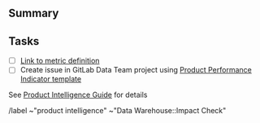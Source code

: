 <!--
Performance Indicator Metric issues are used for adding, updating, or removing performance indicator type in Service Ping metrics.

Please title your issue with the following format: "{action}(Add|Update|Remove) Metric name as performance indicator"

Example of title: "Add some_feature_views as gmau"

-->

## Summary

<!--
Summary of the changes
-->

## Tasks

- [ ] [Link to metric definition]()
- [ ] Create issue in GitLab Data Team project using [Product Performance Indicator template](https://gitlab.com/gitlab-data/analytics/-/issues/new?issuable_template=Product%20Performance%20Indicator%20Template)

See [Product Intelligence Guide](https://docs.gitlab.com/ee/development/service_ping/performance_indicator_metrics.html) for details

/label ~"product intelligence" ~"Data Warehouse::Impact Check"
